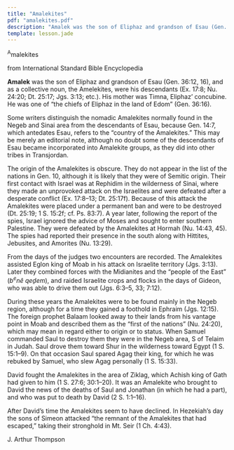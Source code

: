 ```yaml
---
title: "Amalekites"
pdf: "amalekites.pdf"
description: "Amalek was the son of Eliphaz and grandson of Esau (Gen. 36:12, 16), and as a collective noun, the Amelekites, were his descendants."
template: lesson.jade
---
```



<sup>A</sup>malekites

from International Standard Bible Encyclopedia

**Amalek** was the son of Eliphaz and grandson of Esau (Gen. 36:12, 16),
and as a collective noun, the Amelekites, were his descendants (Ex.
17:8; Nu. 24:20; Dt. 25:17; Jgs. 3:13; etc.). His mother was Timna,
Eliphaz’ concubine. He was one of “the chiefs of Eliphaz in the land of
Edom” (Gen. 36:16).

Some writers distinguish the nomadic Amalekites normally found in the
Negeb and Sinai area from the descendants of Esau, because Gen. 14:7,
which antedates Esau, refers to the “country of the Amalekites.” This
may be merely an editorial note, although no doubt some of the
descendants of Esau became incorporated into Amalekite groups, as they
did into other tribes in Transjordan.

The origin of the Amalekites is obscure. They do not appear in the list
of the nations in Gen. 10, although it is likely that they were of
Semitic origin. Their first contact with Israel was at Rephidim in the
wilderness of Sinai, where they made an unprovoked attack on the
Israelites and were defeated after a desperate conflict (Ex. 17:8–13;
Dt. 25:17f). Because of this attack the Amalekites were placed under a
permanent ban and were to be destroyed (Dt. 25:19; 1 S. 15:2f; cf. Ps.
83:7). A year later, following the report of the spies, Israel ignored
the advice of Moses and sought to enter southern Palestine. They were
defeated by the Amalekites at Hormah (Nu. 14:43, 45). The spies had
reported their presence in the south along with Hittites, Jebusites, and
Amorites (Nu. 13:29).

From the days of the judges two encounters are recorded. The Amalekites
assisted Eglon king of Moab in his attack on Israelite territory (Jgs.
3:13). Later they combined forces with the Midianites and the “people of
the East” (*b*<sup>*e*</sup>*nê qeḏem*), and raided Israelite crops and
flocks in the days of Gideon, who was able to drive them out (Jgs.
6:3–5, 33; 7:12).

During these years the Amalekites were to be found mainly in the Negeb
region, although for a time they gained a foothold in Ephraim (Jgs.
12:15). The foreign prophet Balaam looked away to their lands from his
vantage point in Moab and described them as the “first of the nations”
(Nu. 24:20), which may mean in regard either to origin or to status.
When Samuel commanded Saul to destroy them they were in the Negeb area,
S of Telaim in Judah. Saul drove them toward Shur in the wilderness
toward Egypt (1 S. 15:1–9). On that occasion Saul spared Agag their
king, for which he was rebuked by Samuel, who slew Agag personally (1 S.
15:33).

David fought the Amalekites in the area of Ziklag, which Achish king of
Gath had given to him (1 S. 27:6; 30:1–20). It was an Amalekite who
brought to David the news of the deaths of Saul and Jonathan (in which
he had a part), and who was put to death by David (2 S. 1:1–16).

After David’s time the Amalekites seem to have declined. In Hezekiah’s
day the sons of Simeon attacked “the remnant of the Amalekites that had
escaped,” taking their stronghold in Mt. Seir (1 Ch. 4:43).

J. Arthur Thompson

